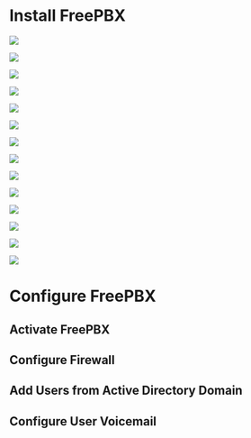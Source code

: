 # Install FreePBX

![](https://github.com/JonmarCorpuz/Procedures/blob/main/FreePBX/Assets/1.png)

![](https://github.com/JonmarCorpuz/Procedures/blob/main/FreePBX/Assets/2.png)

![](https://github.com/JonmarCorpuz/Procedures/blob/main/FreePBX/Assets/3.png)

![](https://github.com/JonmarCorpuz/Procedures/blob/main/FreePBX/Assets/4.png)

![](https://github.com/JonmarCorpuz/Procedures/blob/main/FreePBX/Assets/5.png)

![](https://github.com/JonmarCorpuz/Procedures/blob/main/FreePBX/Assets/6.png)

![](https://github.com/JonmarCorpuz/Procedures/blob/main/FreePBX/Assets/7.png)

![](https://github.com/JonmarCorpuz/Procedures/blob/main/FreePBX/Assets/8.png)

![](https://github.com/JonmarCorpuz/Procedures/blob/main/FreePBX/Assets/9.png)

![](https://github.com/JonmarCorpuz/Procedures/blob/main/FreePBX/Assets/10.png)

![](https://github.com/JonmarCorpuz/Procedures/blob/main/FreePBX/Assets/11.png)

![](https://github.com/JonmarCorpuz/Procedures/blob/main/FreePBX/Assets/12.png)

![](https://github.com/JonmarCorpuz/Procedures/blob/main/FreePBX/Assets/13.png)

![](https://github.com/JonmarCorpuz/Procedures/blob/main/FreePBX/Assets/14.png)

# Configure FreePBX

## Activate FreePBX

## Configure Firewall

## Add Users from Active Directory Domain

## Configure User Voicemail
